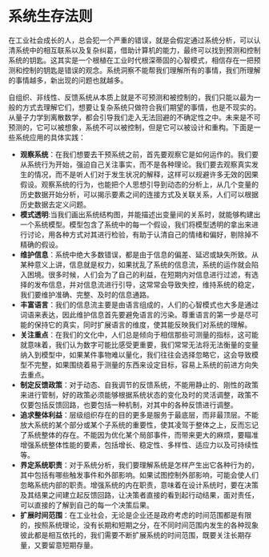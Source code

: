 # 系统生存法则

在工业社会成长的人，总会犯一个严重的错误，就是会假定通过系统分析，可以认清系统中的相互联系以及复杂纠葛，借助计算机的能力，最终可以找到预测和控制系统的钥匙。这其实是一个根植在工业时代根深蒂固的心智模式，相信存在一把预测和控制的钥匙是错误的观念。系统洞察不能帮我们理解所有的事情，我们所理解的事情越多，新出现的问题也就越多。

自组织、非线性、反馈系统从本质上就是不可预测和被控制的，我们只能以最为一般的方式去理解它们，想要让复杂系统只做符合我们期望的事情，也是不现实的。从量子力学到离散数学，都会引导我们走入无法回避的不确定性之中。未来是不可预测的，它可以被想象，系统不可以被控制，但是它可以被设计和重构。下面是一些系统应用的具体实践：
- **观察系统**：在我们想要去干预系统之前，首先要观察它是如何运作的。我们要从系统行为开始，强迫自己关注事实，而不是各种理论。我们要去观察真实发生的情况，而不是听人们对于发生状况的解释，这样可以规避许多无效的因果假设。观察系统的行为，也能把个人思想引导到动态的分析上，从几个变量的历史数据开始分析，可以揭示要素之间的连接方式及关联关系，人们可以根据历史数据去定义问题。
- **模式透明**:当我们画出系统结构图，并能描述出变量间的关系时，就能够构建出一个系统模型。模型包含了系统中的每一个假设，我们将模型透明的拿出来进行讨论，用各种方式对其进行检验，有助于认清自己的情绪和偏好，剔除掉不精确的假设。
- **维护信息**：系统中绝大多数错误，都是由于信息的偏差、延迟或缺失所致。从某种意义上讲，信息就是权力，如果扰乱了系统的信息流，系统的运作就会陷入困境。很多时候，人们会为了自己的利益，在短期内对信息进行过滤，有选择的发布信息，并对信息流进行引导，这常常会导致失控，维持系统的稳定，我们要维护准确、完整、及时的信息通路。
- **丰富语言**：我们的信息流主要是由语言组成的，人们的心智模式也大多是通过词语来表达，因此维护信息首先要避免语言的污染。尊重语言的第一步是尽可能的保持它的真实，同时扩展语言的维度，使其能反映我们对系统的理解。
- **关注重点**：在我们的文化中，人们总是倾向于相信那些可测量的指标，这可能就意味着，我们认为数字可能比感受更重要，我们常常无法将无法衡量的变量纳入到模型中，如果某件事物难以量化，我们往往会选择忽略它，这会导致模型不完整，如果围绕着易于测量的东西来设定目标，容易上系统的前进方向失去重点。
- **制定反馈政策**：对于动态、自我调节的反馈系统，不能用静止的、刚性的政策来进行管制，好的政策必须能够根据系统状态的变化及时的灵活调整，政策不仅要包括反馈回路，也要包括一种机制，对其中的各种反馈进行调整。
- **追求整体利益**：层级组织存在的目的更多是服务于最底层，而非最顶层。不能放大系统的某个部分或某个子系统的重要性，使其凌驾于整体之上，反而忘记了系统整体的存在。不能因为优化某个局部事件，而带来更大的麻烦，要瞄准增强系统整体性能的要素，包括增长、稳定性、多样性、适应力以及可持续性等。
- **界定系统职责**：对于系统分析，我们要理解系统是怎样产生出它各种行为的，其中包括有哪些触发事件和外部影响。如果试图控制外部影响，可能会使人们忽略系统内部的职责。增强系统的内在职责，意味着在设计系统时，要在决策及其结果之间建立起反馈回路，让决策者直接的看到起行动结果，面对责任，可以直接的了解到自己的每一个决策后果。
- **扩展时间范围**：在工业社会，无论是企业还是政府考虑的时间范围都是有限的，按照系统理论，没有长期和短期之分，在不同时间范围内发生的各种现象彼此都是相互依托的，我们需要不断扩展系统的时间范围，既要关注长期存量，又要留意短期存量。

